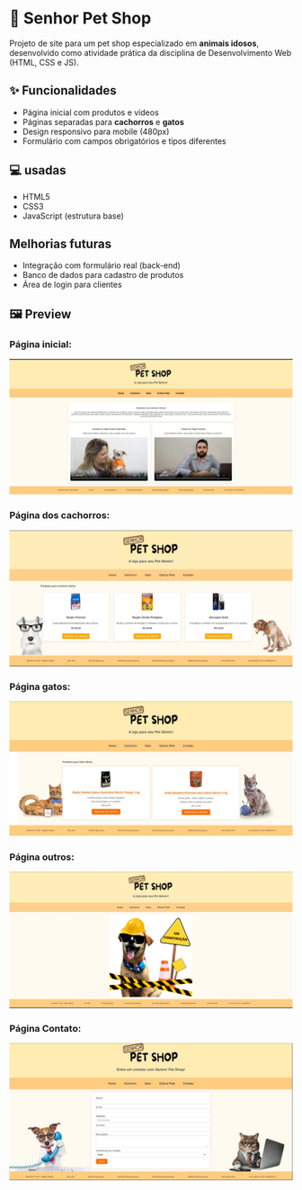 # 🐶 Senhor Pet Shop

Projeto de site para um pet shop especializado em **animais idosos**, desenvolvido como atividade prática da disciplina de Desenvolvimento Web (HTML, CSS e JS).

## ✨ Funcionalidades
- Página inicial com produtos e vídeos
- Páginas separadas para **cachorros** e **gatos**
- Design responsivo para mobile (480px)
- Formulário com campos obrigatórios e tipos diferentes

## 💻 usadas
- HTML5
- CSS3
- JavaScript (estrutura base)

## Melhorias futuras
- Integração com formulário real (back-end)
- Banco de dados para cadastro de produtos
- Área de login para clientes

## 🖼️ Preview

### Página inicial:
![Home](prints/home.JPG)

### Página dos cachorros:
![Cachorros](prints/cachorro.JPG)

### Página gatos:
![Gatos](prints/gatos.JPG)

### Página outros:
![Outros](prints/outros.JPG)

### Página Contato:
![Contato](prints/contato.JPG)
